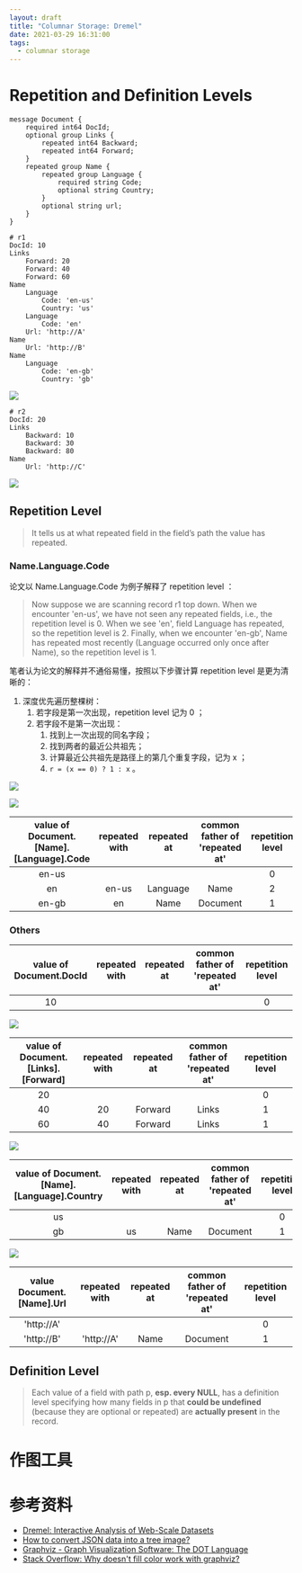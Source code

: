 ```yaml
---
layout: draft
title: "Columnar Storage: Dremel"
date: 2021-03-29 16:31:00
tags:
  - columnar storage
---
```


# Repetition and Definition Levels

```gRPC
message Document {
    required int64 DocId;
    optional group Links {
        repeated int64 Backward;
        repeated int64 Forward;
    }
    repeated group Name {
        repeated group Language {
            required string Code;
            optional string Country;
        }
        optional string url;
    }
}
```

```text
# r1
DocId: 10
Links
    Forward: 20
    Forward: 40
    Forward: 60
Name
    Language
        Code: 'en-us'
        Country: 'us'
    Language
        Code: 'en'
    Url: 'http://A'
Name
    Url: 'http://B'
Name
    Language
        Code: 'en-gb'
        Country: 'gb'
```

![](http://junbin-hexo-img.oss-cn-beijing.aliyuncs.com/columnar-storage-dremel/r1.png)

```text
# r2
DocId: 20
Links
    Backward: 10
    Backward: 30
    Backward: 80
Name
    Url: 'http://C'
```

![](http://junbin-hexo-img.oss-cn-beijing.aliyuncs.com/columnar-storage-dremel/r2.png)

## Repetition Level

> It tells us at what repeated field in the field’s path the value has repeated.

### Name.Language.Code

论文以 Name.Language.Code 为例子解释了 repetition level ：

> Now suppose we are scanning record r1 top down.
> When we encounter 'en-us', we have not seen any repeated fields, i.e., the repetition level is 0.
> When we see 'en', field Language has repeated, so the repetition level is 2.
> Finally, when we encounter 'en-gb', Name has repeated most recently (Language occurred only once after Name), so the repetition level is 1.

笔者认为论文的解释并不通俗易懂，按照以下步骤计算 repetition level 是更为清晰的：

1. 深度优先遍历整棵树：
    1. 若字段是第一次出现，repetition level 记为 0 ；
    2. 若字段不是第一次出现：
        1. 找到上一次出现的同名字段；
        2. 找到两者的最近公共祖先；
        3. 计算最近公共祖先是路径上的第几个重复字段，记为 x ；
        4. `r = (x == 0) ? 1 : x` 。

![](http://junbin-hexo-img.oss-cn-beijing.aliyuncs.com/columnar-storage-dremel/r1-code-repetition-level-1.png)

![](http://junbin-hexo-img.oss-cn-beijing.aliyuncs.com/columnar-storage-dremel/r1-code-repetition-level-2.png)

| value of Document.[Name].[Language].Code | repeated with | repeated at | common father of 'repeated at' | repetition level |
|                   :-:                    |      :-:      |     :-:     |              :-:               |       :-:        |
|                  en-us                   |               |             |                                |        0         |
|                    en                    |     en-us     |  Language   |              Name              |        2         |
|                  en-gb                   |      en       |    Name     |            Document            |        1         |

### Others

| value of Document.DocId | repeated with | repeated at | common father of 'repeated at' | repetition level |
|           :-:           |      :-:      |     :-:     |              :-:               |       :-:        |
|           10            |               |             |                                |        0         |

![](http://junbin-hexo-img.oss-cn-beijing.aliyuncs.com/columnar-storage-dremel/r1-forward-repetition-level.png)

| value of Document.[Links].[Forward] | repeated with | repeated at | common father of 'repeated at' | repetition level |
|                 :-:                 |      :-:      |     :-:     |              :-:               |       :-:        |
|                 20                  |               |             |                                |        0         |
|                 40                  |      20       |   Forward   |             Links              |        1         |
|                 60                  |      40       |   Forward   |             Links              |        1         |

![](http://junbin-hexo-img.oss-cn-beijing.aliyuncs.com/columnar-storage-dremel/r1-country-repetition-level.png)

| value of Document.[Name].[Language].Country | repeated with | repeated at | common father of 'repeated at' | repetition level |
|                     :-:                     |      :-:      |     :-:     |              :-:               |       :-:        |
|                     us                      |               |             |                                |        0         |
|                     gb                      |      us       |    Name     |            Document            |        1         |

![](http://junbin-hexo-img.oss-cn-beijing.aliyuncs.com/columnar-storage-dremel/r1-url-repetition-level.png)

| value Document.[Name].Url | repeated with | repeated at | common father of 'repeated at' | repetition level |
|            :-:            |      :-:      |     :-:     |              :-:               |       :-:        |
|        'http://A'         |               |             |                                |        0         |
|        'http://B'         |  'http://A'   |    Name     |            Document            |        1         |

## Definition Level

> Each value of a field with path p, **esp. every NULL**, has a definition level specifying how many fields in p that
> **could be undefined** (because they are optional or repeated) are **actually present** in the record.

# 作图工具

# 参考资料

+ [Dremel: Interactive Analysis of Web-Scale Datasets](https://storage.googleapis.com/pub-tools-public-publication-data/pdf/36632.pdf)
+ [How to convert JSON data into a tree image?](https://stackoverflow.com/questions/40118113/how-to-convert-json-data-into-a-tree-image)
+ [Graphviz - Graph Visualization Software: The DOT Language](https://graphviz.org/doc/info/lang.html)
+ [Stack Overflow: Why doesn't fill color work with graphviz?](https://stackoverflow.com/questions/17252630/why-doesnt-fillcolor-work-with-graphviz)
